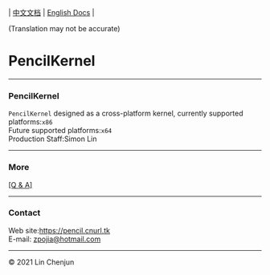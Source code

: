 | [中文文档](README-Zh.md) | [English Docs](README-En.md) |

(Translation may not be accurate)

PencilKernel
=
***
### PencilKernel
`PencilKernel` designed as a cross-platform kernel,
currently supported platforms:`x86`<br/>
Future supported platforms:`x64`<br/>
Production Staff:Simon Lin<br/>
***
### More
[[Q & A]](Q&A.md)<br/>
***
### Contact
Web site:https://pencil.cnurl.tk<br/>
E-mail:  zpojia@hotmail.com<br/>
***
&copy; 2021 Lin Chenjun
